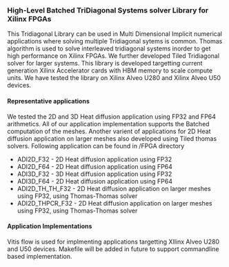 ### High-Level Batched TriDiagonal Systems solver Library for Xilinx FPGAs
This Tridiagonal Library can be used in Multi Dimensional Implicit numerical applications where solving multiple Tridiagonal sytems is common. Thomas algorithm is used to solve interleaved tridiagonal systems inorder to get high performance on Xilinx FPGAs. We further developed Tiled Tridiagonal solver for larger systems. This library is developed targetting current generation Xilinx Accelerator cards with HBM memory to scale compute units. We have tested the library on Xilinx Alveo U280 and Xilinx Alveo U50 devices.  

#### Representative applications
We tested the 2D and 3D Heat diffusion application using FP32 and FP64 arithmetics. All of our application implementation supports the Batched computation of the meshes. Another varient of applications for 2D Heat diffusion application on larger meshes also developed using Tiled thomas solvers. Following application can be found in /FPGA directory  

* ADI2D_F32       - 2D Heat diffusion application using FP32
* ADI2D_F64       - 2D Heat diffusion application using FP64
* ADI3D_F32       - 3D Heat diffusion application using FP32
* ADI3D_F64       - 2D Heat diffusion application using FP64
* ADI2D_TH_TH_F32 - 2D Heat diffusion application on larger meshes using FP32, using Thomas-Thomas solver
* ADI2D_THPCR_F32 - 2D Heat diffusion application on larger meshes using FP32, using Thomas-Thomas solver



#### Application Implementations  
Vitis flow is used for implmenting applications targetting XIlinx Alveo U280 and U50 devices. Makefile will be added in future to support commandline based implementation.
